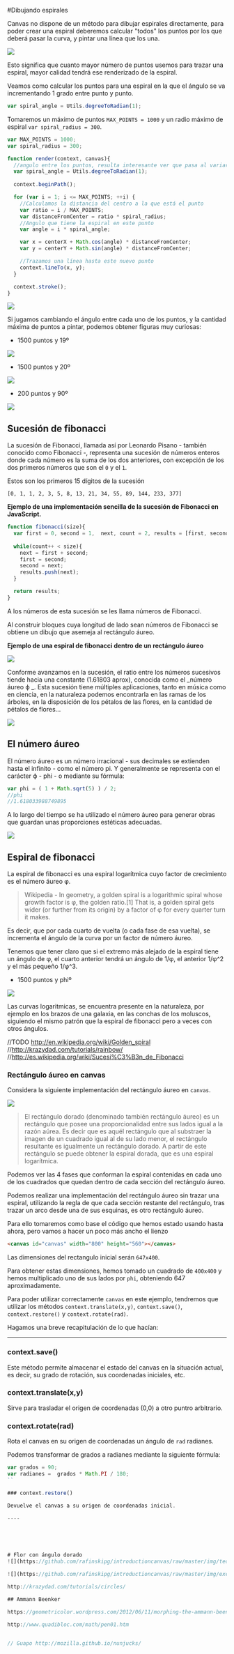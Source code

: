 #Dibujando espirales

Canvas no dispone de un método para dibujar espirales directamente, para poder crear una espiral deberemos calcular "todos" los puntos por los que deberá pasar la curva, y pintar una línea que los una.

![](https://github.com/rafinskipg/introductioncanvas/raw/master/img/teory/chapter_patterns/spiral.png)

Esto significa que cuanto mayor número de puntos usemos para trazar una espiral, mayor calidad tendrá ese renderizado de la espiral.

Veamos como calcular los puntos para una espiral en la que el ángulo se va incrementando 1 grado entre punto y punto.

```javascript
var spiral_angle = Utils.degreeToRadian(1);
```

Tomaremos un máximo de puntos `MAX_POINTS = 1000` y un radio máximo de espiral `var spiral_radius = 300`.

```javascript
var MAX_POINTS = 1000;
var spiral_radius = 300;

function render(context, canvas){
  //angulo entre los puntos, resulta interesante ver que pasa al variarlo...
  var spiral_angle = Utils.degreeToRadian(1);
  
  context.beginPath();

  for (var i = 1; i <= MAX_POINTS; ++i) {
    //Calculamos la distancia del centro a la que está el punto
    var ratio = i / MAX_POINTS;
    var distanceFromCenter = ratio * spiral_radius;
    //Angulo que tiene la espiral en este punto
    var angle = i * spiral_angle;

    var x = centerX + Math.cos(angle) * distanceFromCenter;
    var y = centerY + Math.sin(angle) * distanceFromCenter;

    //Trazamos una línea hasta este nuevo punto
    context.lineTo(x, y);
  }

  context.stroke();
}

```

![](https://github.com/rafinskipg/introductioncanvas/raw/master/img/teory/chapter_patterns/spiral_1degree.png)

Si jugamos cambiando el ángulo entre cada uno de los puntos, y la cantidad máxima de puntos a pintar, podemos obtener figuras muy curiosas:

- 1500 puntos y 19º

![](https://github.com/rafinskipg/introductioncanvas/raw/master/img/teory/chapter_patterns/spiral_19degrees.png)

- 1500 puntos y 20º

![](https://github.com/rafinskipg/introductioncanvas/raw/master/img/teory/chapter_patterns/spiral_20degrees.png)

- 200 puntos y 90º

![](https://github.com/rafinskipg/introductioncanvas/raw/master/img/teory/chapter_patterns/spiral_90degrees.png)

## Sucesión de fibonacci

La sucesión de Fibonacci, llamada así por Leonardo Pisano - también conocido como Fibonacci -, representa una sucesión de números enteros donde cada número es la suma de los dos anteriores, con excepción de los dos primeros números que son el `0` y el `1`.

Estos son los primeros 15 dígitos de la sucesión

`[0, 1, 1, 2, 3, 5, 8, 13, 21, 34, 55, 89, 144, 233, 377]`

__Ejemplo de una implementación sencilla de la sucesión de Fibonacci en JavaScript.__

```javascript
function fibonacci(size){
  var first = 0, second = 1,  next, count = 2, results = [first, second];
  
  while(count++ < size){
    next = first + second;
    first = second;
    second = next;
    results.push(next);
  }

  return results;
}
```

A los números de esta sucesión se les llama números de Fibonacci.

Al construir bloques cuya longitud de lado sean números de Fibonacci se obtiene un dibujo que asemeja al rectángulo áureo.

__Ejemplo de una espiral de fibonacci dentro de un rectángulo áureo__

![](https://github.com/rafinskipg/introductioncanvas/raw/master/img/teory/chapter_patterns/fibonacci.jpg)

Conforme avanzamos en la sucesión, el ratio entre los números sucesivos tiende hacia una constante (1.61803 aprox), conocida como el _número áureo ϕ _. 
Esta sucesión tiene múltiples aplicaciones, tanto en música como en ciencia, en la naturaleza podemos encontrarla en las ramas de los árboles, en la disposición de los pétalos de las flores, en la cantidad de pétalos de flores...

![](https://github.com/rafinskipg/introductioncanvas/raw/master/img/teory/chapter_patterns/fibonacci2.jpg)


## El número áureo

El número áureo es un número irracional - sus decimales se extienden hasta el infinito - como el número pi. Y generalmente se representa con el carácter ϕ   - phi - o mediante su fórmula:

```javascript
var phi = ( 1 + Math.sqrt(5) ) / 2;
//phi
//1.618033988749895
```

A lo largo del tiempo se ha utilizado el número áureo para generar obras que guardan unas proporciones estéticas adecuadas.

![](https://github.com/rafinskipg/introductioncanvas/raw/master/img/teory/chapter_patterns/giocconda.jpg)

## Espiral de fibonacci

La espiral de fibonacci es una espiral logarítmica cuyo factor de crecimiento es el número áureo φ. 

>Wikipedia - In geometry, a golden spiral is a logarithmic spiral whose growth factor is φ, the golden ratio.[1] That is, a golden spiral gets wider (or further from its origin) by a factor of φ for every quarter turn it makes.

Es decir, que por cada cuarto de vuelta (o cada fase de esa vuelta), se incrementa el ángulo de la curva por un factor de número áureo.

Tenemos que tener claro que si el extremo más alejado de la espiral tiene un ángulo de φ, el cuarto anterior tendrá un ángulo de 1/φ, el anterior 1/φ^2 y el más pequeño 1/φ^3.


- 1500 puntos y phiº

![](https://github.com/rafinskipg/introductioncanvas/raw/master/img/teory/chapter_patterns/spiral_phidegrees.png)

Las curvas logaritmicas, se encuentra presente en la naturaleza, por ejemplo en los brazos de una galaxia, en las conchas de los moluscos, siguiendo el mismo patrón que la espiral de fibonacci pero a veces con otros ángulos.

//TODO http://en.wikipedia.org/wiki/Golden_spiral
//http://krazydad.com/tutorials/rainbow/
//http://es.wikipedia.org/wiki/Sucesi%C3%B3n_de_Fibonacci


### Rectángulo áureo en canvas

Considera la siguiente implementación del rectángulo áureo en `canvas`.

![](https://github.com/rafinskipg/introductioncanvas/raw/master/img/exercises/golden_rectangle_generated.png)

> El rectángulo dorado (denominado también rectángulo áureo) es un rectángulo que posee una proporcionalidad entre sus lados igual a la razón aúrea. Es decir que es aquél rectángulo que al substraer la imagen de un cuadrado igual al de su lado menor, el rectángulo resultante es igualmente un rectángulo dorado. A partir de este rectángulo se puede obtener la espiral dorada, que es una espiral logarítmica.

Podemos ver las 4 fases que conforman la espiral contenidas en cada uno de los cuadrados que quedan dentro de cada sección del rectángulo áureo.

Podemos realizar una implementación del rectángulo áureo sin trazar una espiral, utilizando la regla de que cada sección restante del rectángulo, tras trazar un arco desde una de sus esquinas, es otro rectángulo áureo.

Para ello tomaremos como base el código que hemos estado usando hasta ahora, pero vamos a hacer un poco más ancho el lienzo

```html
<canvas id="canvas" width="800" height="560"></canvas>
```

Las dimensiones del rectangulo inicial serán `647x400`.

Para obtener estas dimensiones, hemos tomado un cuadrado de `400x400` y hemos multiplicado uno de sus lados por `phi`, obteniendo 647 aproximadamente.

Para poder utilizar correctamente `canvas` en este ejemplo, tendremos que utilizar los métodos `context.translate(x,y)`, `context.save()`, `context.restore()` y `context.rotate(rad)`.

Hagamos una breve recapitulación de lo que hacían:

----
### context.save()

Este método permite almacenar el estado del canvas en la situación actual, es decir, su grado de rotación, sus coordenadas iniciales, etc.

### context.translate(x,y)

Sirve para trasladar el origen de coordenadas (0,0) a otro puntro arbitrario.

### context.rotate(rad)

Rota el canvas en su origen de coordenadas un ángulo de `rad` radianes.

Podemos transformar de grados a radianes mediante la siguiente fórmula:

```javascript
var grados = 90;
var radianes =  grados * Math.PI / 180;
``

### context.restore()

Devuelve el canvas a su origen de coordenadas inicial.

----





# Flor con ángulo dorado
![](https://github.com/rafinskipg/introductioncanvas/raw/master/img/teory/chapter_patterns/giocconda.jpg)

![](https://github.com/rafinskipg/introductioncanvas/raw/master/img/exercises/flower.gif)

http://krazydad.com/tutorials/circles/

## Ammann Beenker 

https://geometricolor.wordpress.com/2012/06/11/morphing-the-ammann-beenker-tiling/

http://www.quadibloc.com/math/pen01.htm


// Guapo http://mozilla.github.io/nunjucks/